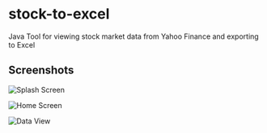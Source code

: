 # stock-to-excel
Java Tool for viewing stock market data from Yahoo Finance and exporting to Excel

## Screenshots

![Splash Screen](./resources/Screenshot_Stock_to_Excel_Splash.png)

![Home Screen](./resources/Screenshot%20Stock%20to%20Excel%20Home.png)

![Data View](./resources/Screenshot%20Stock%20to%20Excel%20View.png)

